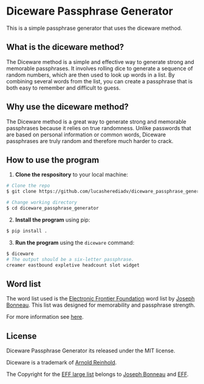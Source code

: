 # Diceware Passphrase Generator

This is a simple passphrase generator that uses the diceware method.

## What is the diceware method?

The Diceware method is a simple and effective way to generate strong and memorable passphrases. It involves rolling dice to generate a sequence of random numbers, which are then used to look up words in a list. By combining several words from the list, you can create a passphrase that is both easy to remember and difficult to guess.

## Why use the diceware method?

The Diceware method is a great way to generate strong and memorable passphrases because it relies on true randomness. Unlike passwords that are based on personal information or common words, Diceware passphrases are truly random and therefore much harder to crack.

## How to use the program

1. **Clone the respository** to your local machine:

```sh
# Clone the repo
$ git clone https://github.com/lucasherediadv/diceware_passphrase_generator.git

# Change working directory
$ cd diceware_passphrase_generator
```

2. **Install the program** using pip:

```sh
$ pip install .
```

3. **Run the program** using the `diceware` command:

```sh
$ diceware
# The output should be a six-letter passphrase.
creamer eastbound expletive headcount slot widget
```

## Word list

The word list used is the [Electronic Frontier Foundation](https://www.eff.org/files/2016/07/18/eff_large_wordlist.txt) word list by [Joseph Bonneau](https://www.eff.org/about/staff/joseph-bonneau). This list was designed for memorability and passphrase strength.

For more information see [here](https://www.eff.org/deeplinks/2016/07/new-wordlists-random-passphrases).

## License

Diceware Passphrase Generator its released under the MIT license.

Diceware is a trademark of [Arnold Reinhold](https://theworld.com/~reinhold/).

The Copyright for the [EFF large list](https://www.eff.org/files/2016/07/18/eff_large_wordlist.txt) belongs to [Joseph Bonneau](https://www.eff.org/about/staff/joseph-bonneau) and [EFF](https://www.eff.org/).
